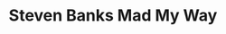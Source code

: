 ---
layout: post
title: Steven Banks Mad My Way
tags:
- web
image: /images/portfolio/steven-banks-mad-my-way.jpg
imgurl: http://stevenbanksmadmyway.com/
---